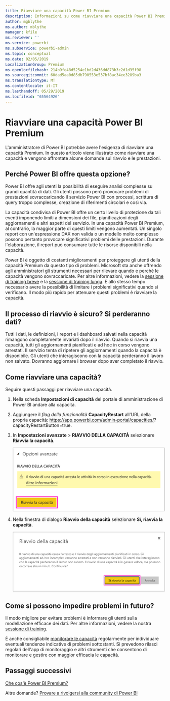 ```yaml
---
title: Riavviare una capacità Power BI Premium
description: Informazioni su come riavviare una capacità Power BI Premium per risolvere i problemi di prestazioni.
author: mgblythe
ms.author: mblythe
manager: kfile
ms.reviewer: ''
ms.service: powerbi
ms.subservice: powerbi-admin
ms.topic: conceptual
ms.date: 02/05/2019
LocalizationGroup: Premium
ms.openlocfilehash: 214b9fe48d5254e1bd2d436dd873b3c2d1d35f98
ms.sourcegitcommit: 60dad5aa0d85db790553e537bf8ac34ee3289ba3
ms.translationtype: MT
ms.contentlocale: it-IT
ms.lasthandoff: 05/29/2019
ms.locfileid: "65564926"
---
```

# <a name="restart-a-power-bi-premium-capacity"></a>Riavviare una capacità Power BI Premium

L'amministratore di Power BI potrebbe avere l'esigenza di riavviare una capacità Premium. In questo articolo viene illustrato come riavviare una capacità e vengono affrontate alcune domande sul riavvio e le prestazioni.

## <a name="why-does-power-bi-provide-this-option"></a>Perché Power BI offre questa opzione?

Power BI offre agli utenti la possibilità di eseguire analisi complesse su grandi quantità di dati. Gli utenti possono però provocare problemi di prestazioni sovraccaricando il servizio Power BI con processi, scrittura di query troppo complesse, creazione di riferimenti circolari e così via.

La capacità condivisa di Power BI offre un certo livello di protezione da tali eventi imponendo limiti a dimensioni dei file, pianificazioni degli aggiornamenti e altri aspetti del servizio. In una capacità Power BI Premium, al contrario, la maggior parte di questi limiti vengono aumentati. Un singolo report con un'espressione DAX non valida o un modello molto complesso possono pertanto provocare significativi problemi delle prestazioni. Durante l'elaborazione, il report può consumare tutte le risorse disponibili nella capacità. 

Power BI è oggetto di costanti miglioramenti per proteggere gli utenti della capacità Premium da questo tipo di problemi. Microsoft sta anche offrendo agli amministratori gli strumenti necessari per rilevare quando e perché le capacità vengono sovraccaricate. Per altre informazioni, vedere la [sessione di training breve](https://www.youtube.com/watch?v=UgsjMbhi_Bk&feature=youtu.be) e la [sessione di training lunga](https://www.microsoft.com/businessapplicationssummit/video/BAS2018-2174). È allo stesso tempo necessario avere la possibilità di limitare i problemi significativi quando si verificano. Il modo più rapido per attenuare questi problemi è riavviare la capacità.

## <a name="is-the-restart-process-safe-will-i-lose-any-data"></a>Il processo di riavvio è sicuro? Si perderanno dati?

Tutti i dati, le definizioni, i report e i dashboard salvati nella capacità rimangono completamente invariati dopo il riavvio. Quando si riavvia una capacità, tutti gli aggiornamenti pianificati e ad hoc in corso vengono arrestati. Il servizio tenta di ripetere gli aggiornamenti quando la capacità è disponibile. Gli utenti che interagiscono con la capacità perderanno il lavoro non salvato. Dovranno aggiornare i browser dopo aver completato il riavvio.

## <a name="how-do-i-restart-a-capacity"></a>Come riavviare una capacità?

Seguire questi passaggi per riavviare una capacità.

1. Nella scheda **Impostazioni di capacità** del portale di amministrazione di Power BI andare alla capacità. 

1. Aggiungere il *flag della funzionalità* **CapacityRestart** all'URL della propria capacità: https://app.powerbi.com/admin-portal/capacities/<YourCapacityId>?capacityRestartButton=true.

1. In **Impostazioni avanzate** > **RIAVVIO DELLA CAPACITÀ** selezionare **Riavvia la capacità**.

    ![Riavvia la capacità](media/service-admin-premium-restart/restart-capacity.png)

1. Nella finestra di dialogo **Riavvio della capacità** selezionare **Sì, riavvia la capacità**.

    ![Conferma del riavvio](media/service-admin-premium-restart/confirm-restart.png)

## <a name="how-can-i-prevent-issues-from-happening-in-the-future"></a>Come si possono impedire problemi in futuro?

Il modo migliore per evitare problemi è informare gli utenti sulla modellazione efficace dei dati. Per altre informazioni, vedere la nostra [sessione di training](https://www.microsoft.com/businessapplicationssummit/video/BAS2018-2170).

È anche consigliabile [monitorare le capacità](service-admin-premium-monitor-capacity.md) regolarmente per individuare eventuali tendenze indicative di problemi sottostanti. Si prevedono rilasci regolari dell'app di monitoraggio e altri strumenti che consentono di monitorare e gestire con maggior efficacia le capacità.

## <a name="next-steps"></a>Passaggi successivi

[Che cos'è Power BI Premium?](service-premium-what-is.md)

Altre domande? [Provare a rivolgersi alla community di Power BI](http://community.powerbi.com/)
